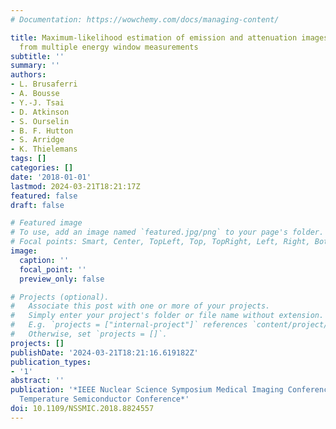 ```yaml
---
# Documentation: https://wowchemy.com/docs/managing-content/

title: Maximum-likelihood estimation of emission and attenuation images in 3D PET
  from multiple energy window measurements
subtitle: ''
summary: ''
authors:
- L. Brusaferri
- A. Bousse
- Y.-J. Tsai
- D. Atkinson
- S. Ourselin
- B. F. Hutton
- S. Arridge
- K. Thielemans
tags: []
categories: []
date: '2018-01-01'
lastmod: 2024-03-21T18:21:17Z
featured: false
draft: false

# Featured image
# To use, add an image named `featured.jpg/png` to your page's folder.
# Focal points: Smart, Center, TopLeft, Top, TopRight, Left, Right, BottomLeft, Bottom, BottomRight.
image:
  caption: ''
  focal_point: ''
  preview_only: false

# Projects (optional).
#   Associate this post with one or more of your projects.
#   Simply enter your project's folder or file name without extension.
#   E.g. `projects = ["internal-project"]` references `content/project/deep-learning/index.md`.
#   Otherwise, set `projects = []`.
projects: []
publishDate: '2024-03-21T18:21:16.619182Z'
publication_types:
- '1'
abstract: ''
publication: '*IEEE Nuclear Science Symposium Medical Imaging Conference and Room
  Temperature Semiconductor Conference*'
doi: 10.1109/NSSMIC.2018.8824557
---
```

